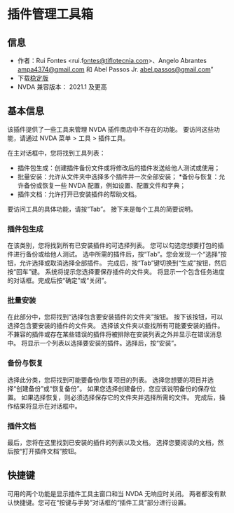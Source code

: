 # 插件管理工具箱


## 信息
* 作者：Rui Fontes <rui.f​​ontes@tiflotecnia.com>、Angelo Abrantes <ampa4374@gmail.com> 和 Abel Passos Jr. <abel.passos@gmail.com>”
* 下载[稳定版][1]
* NVDA 兼容版本： 2021.1 及更高


## 基本信息
该插件提供了一些工具来管理 NVDA 插件商店中不存在的功能。
要访问这些功能，请通过 NVDA 菜单 > 工具 > 插件工具。

在主对话框中，您将找到工具列表：
* 插件包生成：创建插件备份文件或将修改后的插件发送给他人测试或使用；
* 批量安装：允许从文件夹中选择多个插件并一次全部安装；
*备份与恢复：允许备份或恢复一些 NVDA 配置，例如设置、配置文件和字典；
* 插件文档：允许打开已安装插件的帮助文档。

要访问工具的具体功能，请按“Tab”。
接下来是每个工具的简要说明。


### 插件包生成
在该类别，您将找到所有已安装插件的可选择列表。
您可以勾选您想要打包的插件进行备份或给他人测试。
选中所需的插件后，按“Tab”。您会发现一个“选择”按钮，允许选择或取消选择全部插件。
完成后，按“Tab”键切换到“生成”按钮，然后按“回车”键。
系统将提示您选择要保存插件的文件夹。
将显示一个包含任务进度的对话框。完成后按“确定”或“关闭”。


### 批量安装
在此部分中，您将找到“选择包含要安装插件的文件夹”按钮。
按下该按钮，可以选择包含要安装的插件的文件夹。
选择该文件夹以查找所有可能要安装的插件。不兼容的插件或存在某些错误的插件将被排除在安装列表之外并显示在错误消息中。
将显示一个列表以选择要安装的插件。选择后，按“安装”。


### 备份与恢复
选择此分类，您将找到可能要备份/恢复项目的列表。
选择您想要的项目并选择“创建备份”或“恢复备份”。
如果您选择创建备份，您应该说明备份的保存位置。
如果选择恢复，则必须选择保存它的文件夹并选择所需的文件。
完成后，操作结果将显示在对话框中。


### 插件文档
最后，您将在这里找到已安装的插件的列表以及文档。
选择您要阅读的文档，然后按“打开插件文档”按钮。


## 快捷键
可用的两个功能是显示插件工具主窗口和当 NVDA 无响应时关闭。
两者都没有默认快捷键。您可在“按键与手势”对话框的“插件工具”部分进行设置。

[1]: https://github.com/ruifontes/addonsTools/releases/download/2024.03.25/addonsTools-2024.03.25.nvda-addon
